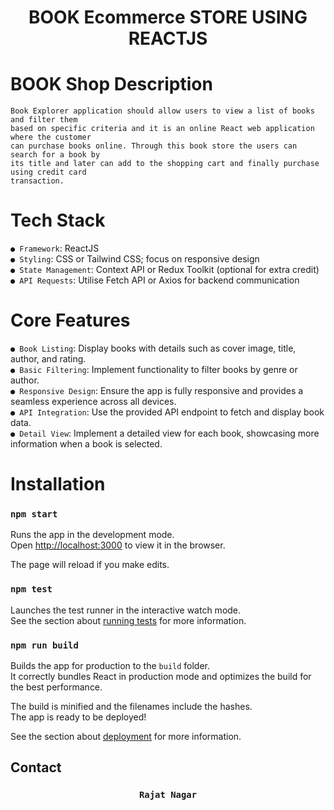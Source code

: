 <h1 align="center">BOOK Ecommerce STORE USING REACTJS </h1>


# BOOK Shop Description
    Book Explorer application should allow users to view a list of books and filter them 
    based on specific criteria and it is an online React web application where the customer 
    can purchase books online. Through this book store the users can search for a book by 
    its title and later can add to the shopping cart and finally purchase using credit card 
    transaction.
    


# Tech Stack
`● Framework`: ReactJS  <br>
`● Styling`: CSS or Tailwind CSS; focus on responsive design <br>
`● State Management`: Context API or Redux Toolkit (optional for extra credit) <br>
`● API Requests`: Utilise Fetch API or Axios for backend communication  <br>

# Core Features
`● Book Listing`: Display books with details such as cover image, title, author, and
rating.  <br>
`● Basic Filtering`: Implement functionality to filter books by genre or author.  <br>
`● Responsive Design`: Ensure the app is fully responsive and provides a seamless 
experience across all devices. <br>
`● API Integration`: Use the provided API endpoint to fetch and display book data. <br>
`● Detail View`: Implement a detailed view for each book, showcasing more information when a book is selected.  <br>


# Installation 

### `npm start`

Runs the app in the development mode.<br>
Open [http://localhost:3000](http://localhost:3000) to view it in the browser.

The page will reload if you make edits.<br>

### `npm test`

Launches the test runner in the interactive watch mode.<br>
See the section about [running tests](#running-tests) for more information.

### `npm run build`

Builds the app for production to the `build` folder.<br>
It correctly bundles React in production mode and optimizes the build for the best performance.

The build is minified and the filenames include the hashes.<br>
The app is ready to be deployed!

See the section about [deployment](#deployment) for more information.

## Contact 
 <h3 align="center">
  <code> Rajat Nagar </code>
</h3>


